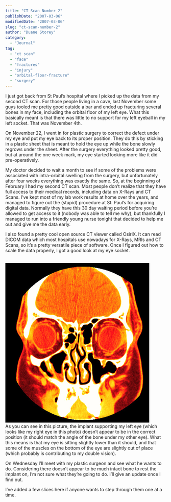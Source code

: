 ```yaml
---
title: "CT Scan Number 2"
publishDate: "2007-03-06"
modifiedDate: "2007-03-06"
slug: "ct-scan-number-2"
author: "Duane Storey"
category:
  - "Journal"
tag:
  - "ct scan"
  - "face"
  - "fractures"
  - "injury"
  - "orbital-floor-fracture"
  - "surgery"
---
```


I just got back from St Paul’s hospital where I picked up the data from my second CT scan. For those people living in a cave, last November some guys tooled me pretty good outside a bar and ended up fracturing several bones in my face, including the orbital floor of my left eye. What this basically meant is that there was little to no support for my left eyeball in my left socket. That was November 4th.

On November 22, I went in for plastic surgery to correct the defect under my eye and put my eye back to its proper position. They do this by sticking in a plastic sheet that is meant to hold the eye up while the bone slowly regrows under the sheet. After the surgery everything looked pretty good, but at around the one week mark, my eye started looking more like it did pre-operatively.

My doctor decided to wait a month to see if some of the problems were associated with intra-orbital swelling from the surgery, but unfortunately after four weeks everything was exactly the same. So, at the beginning of February I had my second CT scan. Most people don’t realize that they have full access to their medical records, including data on X-Rays and CT Scans. I’ve kept most of my lab work results at home over the years, and managed to figure out the (stupid) procedure at St. Paul’s for acquiring digital data. Normally they have this 30 day waiting period before you’re allowed to get access to it (nobody was able to tell me why), but thankfully I managed to run into a friendly young nurse tonight that decided to help me out and give me the data early.

I also found a pretty cool open source CT viewer called OsiriX. It can read DICOM data which most hospitals use nowadays for X-Rays, MRIs and CT Scans, so it’s a pretty versatile piece of software. Once I figured out how to scale the data properly, I got a good look at my eye socket.

  
[  
![](_images/ct-scan-number-2-1.jpg)  ](http://www.flickr.com/photos/duanestorey/412076361/)  
As you can see in this picture, the implant supporting my left eye (which looks like my right eye in this photo) doesn’t appear to be in the correct position (it should match the angle of the bone under my other eye). What this means is that my eye is sitting slightly lower than it should, and that some of the muscles on the bottom of the eye are slightly out of place (which probably is contributing to my double vision).

On Wednesday I’ll meet with my plastic surgeon and see what he wants to do. Considering there doesn’t appear to be much intact bone to rest the implant on, I’m not sure what they’re going to do. I’ll give an update once I find out.

I’ve added a few slices here if anyone wants to step through them one at a time.